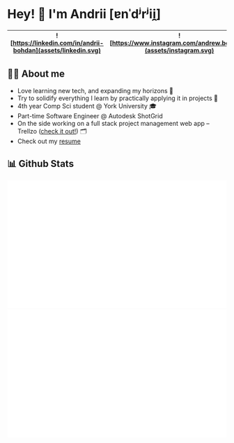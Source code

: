 # Hey! 👋 I'm Andrii [ɐnˈdʲrʲii̯]
<audio>
  <source src="/4rgc/4rgc/raw/main/assets/pronunciation.mp3" type="audio/mpeg"></audio>
<!-- <div style="display: flex; align-items: center; justify-content: space-between; width: 120px">
<a href="https://linkedin.com/in/andrii-bohdan"><img alt="linkedin" src="assets/linkedin.svg"/></a>
<a href="https://www.instagram.com/andrew.bohdan/"><img alt="instagram" src="assets/instagram.svg"/></a>
<a href="mailto:bohdan.andrii@gmail.com"><img alt="gmail" src="assets/gmail.svg" /></a>
</div> -->

| ![https://linkedin.com/in/andrii-bohdan](assets/linkedin.svg) |![https://www.instagram.com/andrew.bohdan/](assets/instagram.svg)   |![mailto:bohdan.andrii@gmail.com](assets/gmail.svg)|
|---|---|---|

## 🙋‍♂️ About me

- Love learning new tech, and expanding my horizons 🌅
- Try to solidify everything I learn by practically applying it in projects 🧪
- 4th year Comp Sci student @ York University 🎓
- Part-time Software Engineer @ Autodesk ShotGrid
- On the side working on a full stack project management web app – Trellzo ([check it out!](https://trellzo.tech)) 🗂️
- Check out my [resume](assets/resume.pdf)

## 📊 Github Stats
<a href='https://github.com/rahul-jha98/github-stats-transparent'>
  
![Stats Overview](https://raw.githubusercontent.com/4rgc/github-stats-transparent/output/generated/overview.svg)
![Most Used Languages](https://raw.githubusercontent.com/4rgc/github-stats-transparent/output/generated/languages.svg)
</a>
